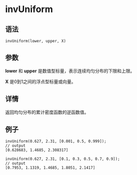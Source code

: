 # invUniform

## 语法

`invUniform(lower, upper, X)`

## 参数

**lower** 和 **upper** 是数值型标量，表示连续均匀分布的下限和上限。

**X** 是0到1之间的浮点型标量或向量。

## 详情

返回均匀分布的累计密度函数的逆函数值。

## 例子

```
invUniform(0.627, 2.31, [0.001, 0.5, 0.999]);
// output
[0.628683, 1.4685, 2.308317]

invUniform(0.627, 2.31, [0.1, 0.3, 0.5, 0.7, 0.9]);
// output
[0.7953, 1.1319, 1.4685, 1.8051, 2.1417]
```

